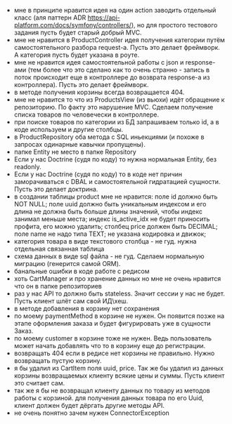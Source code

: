 - мне в принципе нравится идея на один action заводить отдельный класс (аля паттерн ADR https://api-platform.com/docs/symfony/controllers/), но для простого тестового задания пусть будет старый добрый MVC.
- мне не нравится в ProductController идея получения категории путём самостоятельного разбора request-a. Пусть это делает фреймворк. А категория пусть будет указана в роуте.
- мне не нравится идея самостоятельной работы с json и response-ами (тем более что это сделано как то очень странно - запись в поток происходит еще в контроллере до возврата response-а из контроллера). Пусть это делает фреймворк.
- в методе получения корзины всегда возвращается 404.
- мне не нравится то что из ProductsView (из вьюхи) идёт обращение к репозиторию. По факту это нарушение MVC. Сделаем получение списка товаров по человечески в контроллере.
- при поиске товаров по категории из БД запрашиваем только id, а в коде используем и другие столбцы.
- в ProductRepository оба метода с SQL иньекциями (и похоже в запросах одинарные кавычки пропущены).
- папке Entity не место в папке Repository
- Если у нас Doctrine (судя по коду) то нужна нормальная Entity, без readonly.
- Если у нас Doctrine (судя по коду) то в коде нет причин заморачиваться с DBAL и самостоятельной гидратацией сущности. Пусть это делает доктрина.
- в создании таблицы product мне не нравится: поле id должно быть NOT NULL; поле uuid должно быть уникальным индексом и его длина не должна быть больше длины значений, чтобы индекс занимал меньше места; индекс is_active_idx не будет приносить профита, его можно удалить; столбец price должен быть DECIMAL; поле name не надо типа TEXT; не указана кодировка и движок;
- категория товара в виде текстового столбца - не гуд. нужна отдельная связанная таблица
- схема данных в виде sql файла - не гуд. Сделаем нормальную миграцию (генерится самой ORM).
- банальные ошибки в коде работе с редисом
- хоть CartManager и про хранение данных но мне не очень нравится что он в папке репозиториев
- раз у нас API то должно быть stateless. Значит сессии у нас не будет. Пусть клиент шлёт сам свой ИД\хеш.
- в методе добавления в корзину нет сохранения
- по моему paymentMethod в корзине не нужен. Он появится позже на этапе оформления заказа и будет фигурировать уже в сущности Заказ.
- по моему customer в корзине тоже не нужен. Ведь пользователь может начать добавлять что то в корзину еще до регистрации.
- возвращать 404 если в редисе нет корзины не правильно. Нужно возвращать пустую корзину.
- я бы удалил из CartItem поля uuid, price. Так же бы удалил из данных корзины возвращаемых клиенту всякие цены и суммы. Пусть клиент это считает сам.
- так же я бы не возвращал клиенту данных по товару из методов работы с корзиной. для получения данных товара по его Uuid, клиент должен будет дёргать другие методы API.
- не очень понятно зачем нужен ConnectorException
